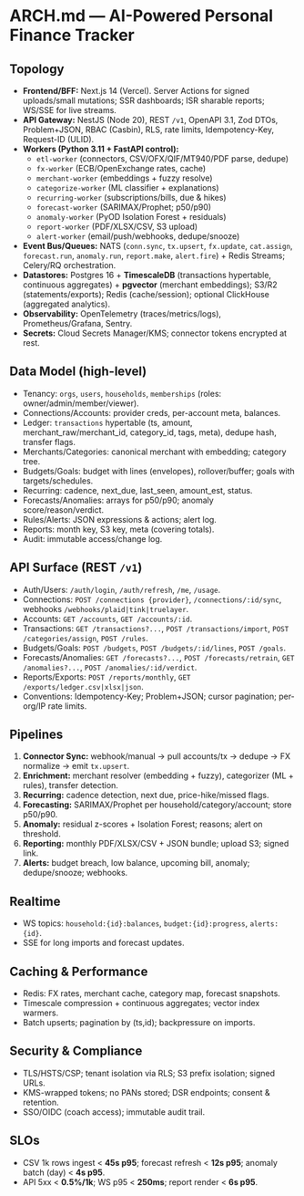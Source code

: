 # ARCH.md — AI-Powered Personal Finance Tracker

## Topology
- **Frontend/BFF:** Next.js 14 (Vercel). Server Actions for signed uploads/small mutations; SSR dashboards; ISR sharable reports; WS/SSE for live streams.
- **API Gateway:** NestJS (Node 20), REST `/v1`, OpenAPI 3.1, Zod DTOs, Problem+JSON, RBAC (Casbin), RLS, rate limits, Idempotency-Key, Request-ID (ULID).
- **Workers (Python 3.11 + FastAPI control):**
  - `etl-worker` (connectors, CSV/OFX/QIF/MT940/PDF parse, dedupe)
  - `fx-worker` (ECB/OpenExchange rates, cache)
  - `merchant-worker` (embeddings + fuzzy resolve)
  - `categorize-worker` (ML classifier + explanations)
  - `recurring-worker` (subscriptions/bills, due & hikes)
  - `forecast-worker` (SARIMAX/Prophet; p50/p90)
  - `anomaly-worker` (PyOD Isolation Forest + residuals)
  - `report-worker` (PDF/XLSX/CSV, S3 upload)
  - `alert-worker` (email/push/webhooks, dedupe/snooze)
- **Event Bus/Queues:** NATS (`conn.sync`, `tx.upsert`, `fx.update`, `cat.assign`, `forecast.run`, `anomaly.run`, `report.make`, `alert.fire`) + Redis Streams; Celery/RQ orchestration.
- **Datastores:** Postgres 16 + **TimescaleDB** (transactions hypertable, continuous aggregates) + **pgvector** (merchant embeddings); S3/R2 (statements/exports); Redis (cache/session); optional ClickHouse (aggregated analytics).
- **Observability:** OpenTelemetry (traces/metrics/logs), Prometheus/Grafana, Sentry.
- **Secrets:** Cloud Secrets Manager/KMS; connector tokens encrypted at rest.

## Data Model (high-level)
- Tenancy: `orgs`, `users`, `households`, `memberships` (roles: owner/admin/member/viewer).
- Connections/Accounts: provider creds, per-account meta, balances.
- Ledger: `transactions` hypertable (ts, amount, merchant_raw/merchant_id, category_id, tags, meta), dedupe hash, transfer flags.
- Merchants/Categories: canonical merchant with embedding; category tree.
- Budgets/Goals: budget with lines (envelopes), rollover/buffer; goals with targets/schedules.
- Recurring: cadence, next_due, last_seen, amount_est, status.
- Forecasts/Anomalies: arrays for p50/p90; anomaly score/reason/verdict.
- Rules/Alerts: JSON expressions & actions; alert log.
- Reports: month key, S3 key, meta (covering totals).
- Audit: immutable access/change log.

## API Surface (REST `/v1`)
- Auth/Users: `/auth/login`, `/auth/refresh`, `/me`, `/usage`.
- Connections: `POST /connections {provider}`, `/connections/:id/sync`, webhooks `/webhooks/plaid|tink|truelayer`.
- Accounts: `GET /accounts`, `GET /accounts/:id`.
- Transactions: `GET /transactions?...`, `POST /transactions/import`, `POST /categories/assign`, `POST /rules`.
- Budgets/Goals: `POST /budgets`, `POST /budgets/:id/lines`, `POST /goals`.
- Forecasts/Anomalies: `GET /forecasts?...`, `POST /forecasts/retrain`, `GET /anomalies?...`, `POST /anomalies/:id/verdict`.
- Reports/Exports: `POST /reports/monthly`, `GET /exports/ledger.csv|xlsx|json`.
- Conventions: Idempotency-Key; Problem+JSON; cursor pagination; per-org/IP rate limits.

## Pipelines
1. **Connector Sync:** webhook/manual → pull accounts/tx → dedupe → FX normalize → emit `tx.upsert`.
2. **Enrichment:** merchant resolver (embedding + fuzzy), categorizer (ML + rules), transfer detection.
3. **Recurring:** cadence detection, next due, price-hike/missed flags.
4. **Forecasting:** SARIMAX/Prophet per household/category/account; store p50/p90.
5. **Anomaly:** residual z-scores + Isolation Forest; reasons; alert on threshold.
6. **Reporting:** monthly PDF/XLSX/CSV + JSON bundle; upload S3; signed link.
7. **Alerts:** budget breach, low balance, upcoming bill, anomaly; dedupe/snooze; webhooks.

## Realtime
- WS topics: `household:{id}:balances`, `budget:{id}:progress`, `alerts:{id}`.
- SSE for long imports and forecast updates.

## Caching & Performance
- Redis: FX rates, merchant cache, category map, forecast snapshots.
- Timescale compression + continuous aggregates; vector index warmers.
- Batch upserts; pagination by (ts,id); backpressure on imports.

## Security & Compliance
- TLS/HSTS/CSP; tenant isolation via RLS; S3 prefix isolation; signed URLs.
- KMS-wrapped tokens; no PANs stored; DSR endpoints; consent & retention.
- SSO/OIDC (coach access); immutable audit trail.

## SLOs
- CSV 1k rows ingest < **45s p95**; forecast refresh < **12s p95**; anomaly batch (day) < **4s p95**.
- API 5xx < **0.5%/1k**; WS p95 < **250ms**; report render < **6s p95**.
